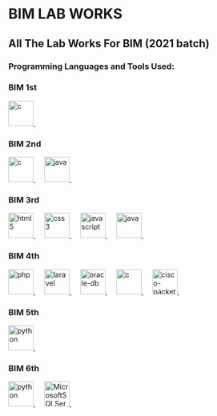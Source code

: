 # BIM LAB WORKS

## All The Lab Works For BIM (2021 batch)

### Programming Languages and Tools Used:

### BIM 1st

<a href="https://devdocs.io/c/"> 
    <img src="https://cdn.jsdelivr.net/gh/devicons/devicon@latest/icons/c/c-original.svg" alt="c" width="50" height="50"/> 
</a> &emsp;

### BIM 2nd

<a href="https://devdocs.io/c/"> 
    <img src="https://cdn.jsdelivr.net/gh/devicons/devicon@latest/icons/c/c-original.svg" alt="c" width="50" height="50"/> 
</a> &emsp;
<a href="https://docs.oracle.com/en/java/"> 
    <img src="https://cdn.jsdelivr.net/gh/devicons/devicon@latest/icons/java/java-original.svg" alt="java" width="50" height="50"/> 
</a> &emsp;

### BIM 3rd

<a href="https://developer.mozilla.org/en-US/docs/Web/HTML"> 
    <img src="https://cdn.jsdelivr.net/gh/devicons/devicon/icons/html5/html5-plain-wordmark.svg" alt="html5" width="50" height="50"/>
</a> &emsp;
<a href="https://developer.mozilla.org/en-US/docs/Web/CSS"> 
    <img src="https://cdn.jsdelivr.net/gh/devicons/devicon/icons/css3/css3-plain-wordmark.svg" alt="css3" width="50" height="50"/> 
</a> &emsp;
<a href="https://developer.mozilla.org/en-US/docs/Web/JavaScript">
    <img src="https://cdn.jsdelivr.net/gh/devicons/devicon/icons/javascript/javascript-original.svg" alt="javascript" width="50" height="50"/>
</a> &emsp;
<a href="https://docs.oracle.com/en/java/"> 
    <img src="https://cdn.jsdelivr.net/gh/devicons/devicon@latest/icons/java/java-original.svg" alt="java" width="50" height="50"/> 
</a> &emsp;

### BIM 4th

<a href="https://www.php.net/docs.php"> 
    <img src="https://cdn.jsdelivr.net/gh/devicons/devicon@latest/icons/php/php-original.svg" alt="php" width="50" height="50"/> 
</a> &emsp;
<a href="https://laravel.com/"> 
    <img src="https://cdn.jsdelivr.net/gh/devicons/devicon@latest/icons/laravel/laravel-original.svg" alt="laravel" width="50" height="50"/> 
</a> &emsp;
<a href="https://docs.oracle.com/en/database/oracle/oracle-database/"> 
    <img src="https://cdn.jsdelivr.net/gh/devicons/devicon@latest/icons/oracle/oracle-original.svg" alt="oracle-db" width="50" height="50"/> 
</a> &emsp;
<a href="https://devdocs.io/c/"> 
    <img src="https://cdn.jsdelivr.net/gh/devicons/devicon@latest/icons/c/c-original.svg" alt="c" width="50" height="50"/> 
</a> &emsp;
<a href="https://www.netacad.com/courses/packet-tracer"> 
    <img src="https://e7.pngegg.com/pngimages/372/849/png-clipart-logo-design-business-networking-hardware-computer-network-business-computer-network-text.png" alt="cisco-packet-tracker" width="50" height="50"/> 
</a> &emsp;

### BIM 5th

<a href="https://www.python.org/doc/"> 
    <img src="https://cdn.jsdelivr.net/gh/devicons/devicon@latest/icons/python/python-original.svg" alt="python" width="50" height="50"/> 
</a> &emsp;

### BIM 6th

<a href="https://www.python.org/doc/"> 
    <img src="https://cdn.jsdelivr.net/gh/devicons/devicon@latest/icons/python/python-original.svg" alt="python" width="50" height="50"/> 
</a> &emsp;
<a href="https://learn.microsoft.com/en-us/sql/?view=sql-server-ver16"> 
    <img src="https://cdn.jsdelivr.net/gh/devicons/devicon@latest/icons/microsoftsqlserver/microsoftsqlserver-original.svg" alt="MicrosoftSQLServer" width="50" height="50"/> 
</a> &emsp;
